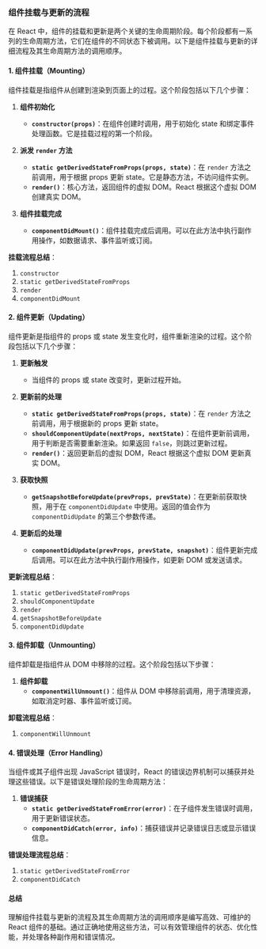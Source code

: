 ### 组件挂载与更新的流程

在 React 中，组件的挂载和更新是两个关键的生命周期阶段。每个阶段都有一系列的生命周期方法，它们在组件的不同状态下被调用。以下是组件挂载与更新的详细流程及其生命周期方法的调用顺序。

#### 1. 组件挂载（Mounting）

组件挂载是指组件从创建到渲染到页面上的过程。这个阶段包括以下几个步骤：

1. **组件初始化**
   - **`constructor(props)`**：在组件创建时调用，用于初始化 state 和绑定事件处理函数。它是挂载过程的第一个阶段。

2. **派发 `render` 方法**
   - **`static getDerivedStateFromProps(props, state)`**：在 `render` 方法之前调用，用于根据 props 更新 state。它是静态方法，不访问组件实例。
   - **`render()`**：核心方法，返回组件的虚拟 DOM。React 根据这个虚拟 DOM 创建真实 DOM。

3. **组件挂载完成**
   - **`componentDidMount()`**：组件挂载完成后调用。可以在此方法中执行副作用操作，如数据请求、事件监听或订阅。

**挂载流程总结**：
   1. `constructor`
   2. `static getDerivedStateFromProps`
   3. `render`
   4. `componentDidMount`

#### 2. 组件更新（Updating）

组件更新是指组件的 props 或 state 发生变化时，组件重新渲染的过程。这个阶段包括以下几个步骤：

1. **更新触发**
   - 当组件的 props 或 state 改变时，更新过程开始。

2. **更新前的处理**
   - **`static getDerivedStateFromProps(props, state)`**：在 `render` 方法之前调用，用于根据新的 props 更新 state。
   - **`shouldComponentUpdate(nextProps, nextState)`**：在组件更新前调用，用于判断是否需要重新渲染。如果返回 `false`，则跳过更新过程。
   - **`render()`**：返回更新后的虚拟 DOM，React 根据这个虚拟 DOM 更新真实 DOM。

3. **获取快照**
   - **`getSnapshotBeforeUpdate(prevProps, prevState)`**：在更新前获取快照，用于在 `componentDidUpdate` 中使用。返回的值会作为 `componentDidUpdate` 的第三个参数传递。

4. **更新后的处理**
   - **`componentDidUpdate(prevProps, prevState, snapshot)`**：组件更新完成后调用。可以在此方法中执行副作用操作，如更新 DOM 或发送请求。

**更新流程总结**：
   1. `static getDerivedStateFromProps`
   2. `shouldComponentUpdate`
   3. `render`
   4. `getSnapshotBeforeUpdate`
   5. `componentDidUpdate`

#### 3. 组件卸载（Unmounting）

组件卸载是指组件从 DOM 中移除的过程。这个阶段包括以下步骤：

1. **组件卸载**
   - **`componentWillUnmount()`**：组件从 DOM 中移除前调用，用于清理资源，如取消定时器、事件监听或订阅。

**卸载流程总结**：
   1. `componentWillUnmount`

#### 4. 错误处理（Error Handling）

当组件或其子组件出现 JavaScript 错误时，React 的错误边界机制可以捕获并处理这些错误。以下是错误处理阶段的生命周期方法：

1. **错误捕获**
   - **`static getDerivedStateFromError(error)`**：在子组件发生错误时调用，用于更新错误状态。
   - **`componentDidCatch(error, info)`**：捕获错误并记录错误日志或显示错误信息。

**错误处理流程总结**：
   1. `static getDerivedStateFromError`
   2. `componentDidCatch`

#### 总结

理解组件挂载与更新的流程及其生命周期方法的调用顺序是编写高效、可维护的 React 组件的基础。通过正确地使用这些方法，可以有效管理组件的状态、优化性能，并处理各种副作用和错误情况。